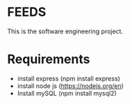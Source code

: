 # FEEDS
This is the software engineering project. 

# Requirements
- install express (npm install express)
- install node js (https://nodejs.org/en)
- Install mySQL (npm install mysql2)

